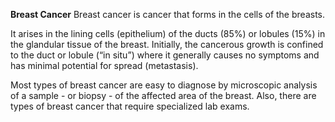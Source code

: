 **Breast Cancer**
Breast cancer is cancer that forms in the cells of the breasts.

It arises in the lining cells (epithelium) of the ducts (85%) or lobules (15%) in the glandular tissue of the breast. Initially, the cancerous growth is confined to the duct or lobule (“in situ”) where it generally causes no symptoms and has minimal potential for spread (metastasis).

Most types of breast cancer are easy to diagnose by microscopic analysis of a sample - or biopsy - of the affected area of the breast. Also, there are types of breast cancer that require specialized lab exams.
